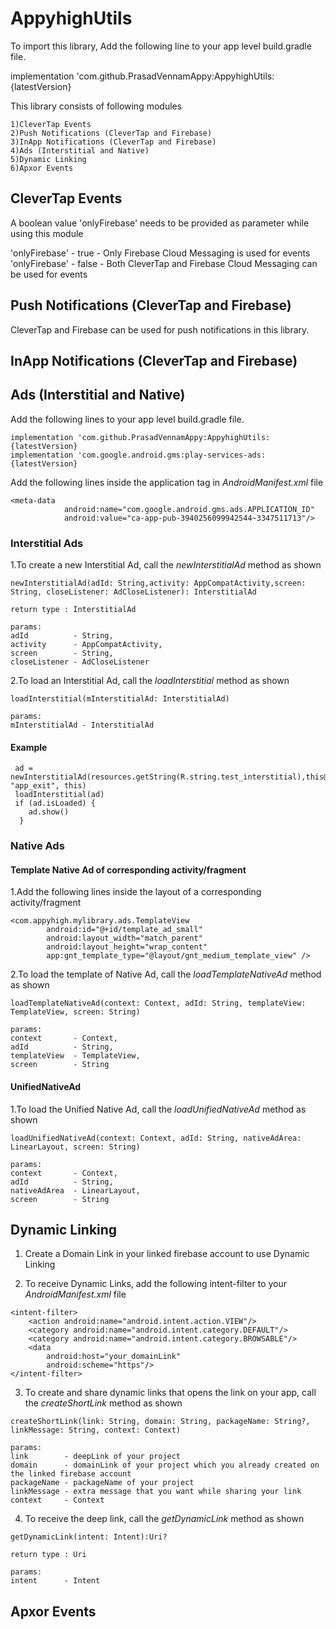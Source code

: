# AppyhighUtils

To import this library, Add the following line to your app level build.gradle file.

implementation 'com.github.PrasadVennamAppy:AppyhighUtils:{latestVersion}

This library consists of following modules

    1)CleverTap Events
    2)Push Notifications (CleverTap and Firebase)
    3)InApp Notifications (CleverTap and Firebase)
    4)Ads (Interstitial and Native)
    5)Dynamic Linking
    6)Apxor Events
  
## CleverTap Events

A boolean value 'onlyFirebase' needs to be provided as parameter while using this module

'onlyFirebase'  - true  - Only Firebase Cloud Messaging is used for events
'onlyFirebase'  - false - Both CleverTap and Firebase Cloud Messaging can be used for events

## Push Notifications (CleverTap and Firebase)

CleverTap and Firebase can be used for push notifications in this library.




## InApp Notifications (CleverTap and Firebase)

## Ads (Interstitial and Native)

Add the following lines to your app level build.gradle file.
```
implementation 'com.github.PrasadVennamAppy:AppyhighUtils:{latestVersion}
implementation 'com.google.android.gms:play-services-ads:{latestVersion}

```
Add the following lines inside the application tag in *AndroidManifest.xml* file
```
<meta-data
            android:name="com.google.android.gms.ads.APPLICATION_ID"
            android:value="ca-app-pub-3940256099942544~3347511713"/>

```
### Interstitial Ads

1.To create a new Interstitial Ad, call the *newInterstitialAd* method as shown

```
newInterstitialAd(adId: String,activity: AppCompatActivity,screen: String, closeListener: AdCloseListener): InterstitialAd

return type : InterstitialAd

params:
adId          - String,
activity      - AppCompatActivity,
screen        - String,
closeListener - AdCloseListener

```
2.To load an Interstitial Ad, call the *loadInterstitial* method as shown

```
loadInterstitial(mInterstitialAd: InterstitialAd)

params:
mInterstitialAd - InterstitialAd

```
#### Example
```
 ad = newInterstitialAd(resources.getString(R.string.test_interstitial),this@MainActivity, "app_exit", this)
 loadInterstitial(ad)
 if (ad.isLoaded) {
    ad.show()
  }
```

### Native Ads

#### Template Native Ad of corresponding activity/fragment
1.Add the following lines inside the layout of a corresponding activity/fragment
```
<com.appyhigh.mylibrary.ads.TemplateView
        android:id="@+id/template_ad_small"
        android:layout_width="match_parent"
        android:layout_height="wrap_content"
        app:gnt_template_type="@layout/gnt_medium_template_view" />
```

2.To load the template of Native Ad, call the *loadTemplateNativeAd* method as shown
```
loadTemplateNativeAd(context: Context, adId: String, templateView: TemplateView, screen: String)

params:
context       - Context,
adId          - String,
templateView  - TemplateView,
screen        - String
```
#### UnifiedNativeAd
1.To load the Unified Native Ad, call the *loadUnifiedNativeAd* method as shown
```
loadUnifiedNativeAd(context: Context, adId: String, nativeAdArea: LinearLayout, screen: String)

params:
context       - Context,
adId          - String,
nativeAdArea  - LinearLayout,
screen        - String
```

## Dynamic Linking

1. Create a Domain Link in your linked firebase account to use Dynamic Linking

2. To receive Dynamic Links, add the following intent-filter to your *AndroidManifest.xml* file

```
<intent-filter>
    <action android:name="android.intent.action.VIEW"/>
    <category android:name="android.intent.category.DEFAULT"/>
    <category android:name="android.intent.category.BROWSABLE"/>
    <data
        android:host="your_domainLink"
        android:scheme="https"/>
</intent-filter>
```

3. To create and share dynamic links that opens the link on your app, call the *createShortLink* method as shown
```
createShortLink(link: String, domain: String, packageName: String?, linkMessage: String, context: Context)

params:
link        - deepLink of your project
domain      - domainLink of your project which you already created on the linked firebase account
packageName - packageName of your project
linkMessage - extra message that you want while sharing your link
context     - Context

```

4. To receive the deep link, call the *getDynamicLink* method as shown
```
getDynamicLink(intent: Intent):Uri?

return type : Uri

params:
intent      - Intent
```
  

## Apxor Events
